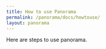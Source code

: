 ```yaml
---
title: How to use Panorama 
permalink: /panorama/docs/howtouse/
layout: panorama 
---
```


<div class="container" markdown="1">
<div class="row" markdown="1">
<div class="col-md-12" markdown="1">

Here are steps to use panorama.

</div>
</div>
</div>
